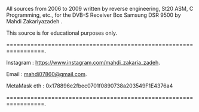
All sources from 2006 to 2009 written by reverse engineering, St20 ASM, C Programming, etc., for the DVB-S Receiver Box Samsung DSR 9500 by Mahdi Zakariyazadeh .

This source is for educational purposes only.

=================================================================.

Instagram :   https://www.instagram.com/mahdi_zakaria_zadeh.

Email : mahdi07860@gmail.com.

MetaMask eth : 0x178896e2fbec0701f0890738a203549F1E4376a4

=================================================================.
